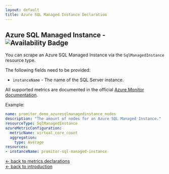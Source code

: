 ```yaml
---
layout: default
title: Azure SQL Managed Instance Declaration
---
```


## Azure SQL Managed Instance - ![Availability Badge](https://img.shields.io/badge/Available%20Starting-v1.1-green.svg)

You can scrape an Azure SQL Managed Instance via the `SqlManagedInstance`
 resource type.

The following fields need to be provided:

- `instanceName` - The name of the SQL Server instance.

All supported metrics are documented in the official [Azure Monitor documentation](https://docs.microsoft.com/en-us/azure/azure-monitor/platform/metrics-supported#microsoftsqlmanagedinstances).

Example:

```yaml
name: promitor_demo_azuresqlmanagedinstance_nodes
description: "The amount of nodes for an Azure SQL Managed Instance."
resourceType: SqlManagedInstance
azureMetricConfiguration:
  metricName: virtual_core_count
  aggregation:
    type: Average
resources:
- instanceName: promitor-sql-managed-instance
```

<!-- markdownlint-disable MD033 -->
[&larr; back to metrics declarations](/configuration/v1.x/metrics)<br />
[&larr; back to introduction](/)
<!-- markdownlint-enable -->
